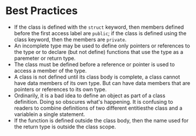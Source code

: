 # Best Practices

- If the class is defined with the `struct` keyword, then members defined before the first access label are `public`; if the class is defined using the class keyword, then the members are `private`.
- An incomplete type may be used to define only pointers or references to the type or to declare (but not define) functions that use the type as a paremeter or return type.
- The class must be defined before a reference or pointer is used to access a member of the type.
- A class is not defined until its class body is complete, a class cannot have data members of its own type. But can have data members that are pointers or references to its own type.
- Ordinarily, it is a bad idea to define an object as part of a class definition. Doing so obscures what's happening. It is confusing to readers to combine definitions of two different entitiesthe class and a variablein a single statement.
- If the function is defined outside the class body, then the name used for the return type is outside the class scope.
